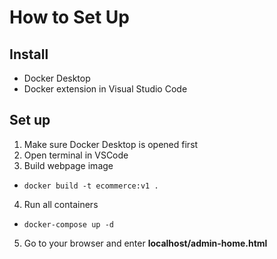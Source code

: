 # How to Set Up
## Install
* Docker Desktop
* Docker extension in Visual Studio Code

## Set up
1. Make sure Docker Desktop is opened first
2. Open terminal in VSCode
3. Build webpage image
- `docker build -t ecommerce:v1 .`
4. Run all containers
- `docker-compose up -d`
5. Go to your browser and enter **localhost/admin-home.html**
